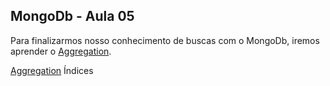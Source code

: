 ## MongoDb - Aula 05

Para finalizarmos nosso conhecimento de buscas com o MongoDb, iremos aprender o [Aggregation](https://docs.mongodb.org/manual/aggregation/).


[Aggregation](./mongodb/agreggation.md)
Índices